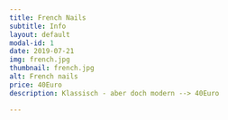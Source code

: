 ```yaml
---
title: French Nails
subtitle: Info
layout: default
modal-id: 1
date: 2019-07-21
img: french.jpg
thumbnail: french.jpg
alt: French nails
price: 40Euro
description: Klassisch - aber doch modern --> 40Euro

---
```

